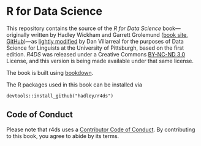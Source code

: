 # R for Data Science

This repository contains the source of the _R for Data Science_
book&mdash;originally written by Hadley Wickham and Garrett Grolemund ([book site](http://r4ds.had.co.nz), [GitHub](https://github.com/hadley/r4ds/releases/tag/first-ed))&mdash;as
[lightly modified](https://djvill.github.io/r4ds/) by Dan Villarreal for 
the purposes of Data Science for Linguists at the University of Pittsburgh, based on the first edition. 
_R4DS_ was released under a Creative Commons [BY-NC-ND 3.0](https://creativecommons.org/licenses/by-nc-nd/3.0/us/) License,
and this version is being made available under that same license. 


The book is built using [bookdown](https://github.com/rstudio/bookdown).

The R packages used in this book can be installed via

```{r}
devtools::install_github("hadley/r4ds")
```

## Code of Conduct

Please note that r4ds uses a [Contributor Code of Conduct](https://contributor-covenant.org/version/2/0/CODE_OF_CONDUCT.html). By contributing to this book, you agree to abide by its terms.
